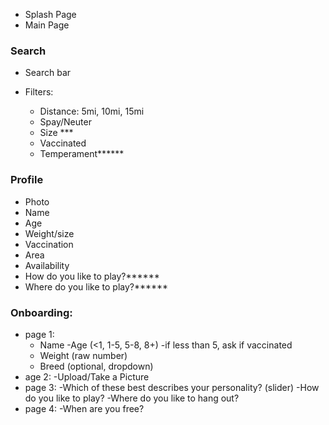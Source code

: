 - Splash Page
- Main Page

### Search
- Search bar

- Filters:
  - Distance: 5mi, 10mi, 15mi
  - Spay/Neuter
  - Size ***
  - Vaccinated
  - Temperament******

### Profile
- Photo
- Name
- Age 
- Weight/size 
- Vaccination
- Area 
- Availability
- How do you like to play?****** 
- Where do you like to play?****** 

### Onboarding:
- page 1:
  - Name
  -Age (<1, 1-5, 5-8, 8+)
    -if less than 5, ask if vaccinated
  - Weight (raw number)
  - Breed (optional, dropdown)
- age 2:
  -Upload/Take a Picture
- page 3:
  -Which of these best describes your personality? (slider)
  -How do you like to play?
  -Where do you like to hang out?
- page 4:
  -When are you free?

